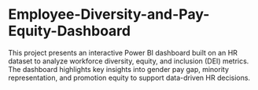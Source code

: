 # Employee-Diversity-and-Pay-Equity-Dashboard
This project presents an interactive Power BI dashboard built on an HR dataset to analyze workforce diversity, equity, and inclusion (DEI) metrics. The dashboard highlights key insights into gender pay gap, minority representation, and promotion equity to support data-driven HR decisions.
